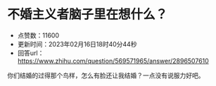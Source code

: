 # 不婚主义者脑子里在想什么？
- 点赞数：11600
- 更新时间：2023年02月16日18时40分44秒
- 回答url：https://www.zhihu.com/question/569571965/answer/2896507610
<body>
 <p data-pid="VRVgw_Y1">你们结婚的过得那个鸟样，怎么有脸还让我结婚？一点没有说服力好吧。</p>
</body>